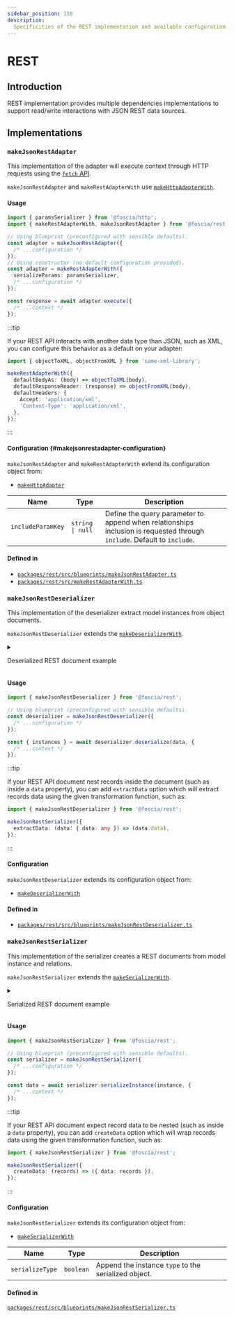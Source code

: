 ```yaml
---
sidebar_position: 110
description:
  Specificities of the REST implementation and available configuration.
---
```


# REST

## Introduction

REST implementation provides multiple dependencies implementations to support
read/write interactions with JSON REST data sources.

## Implementations

### `makeJsonRestAdapter`

This implementation of the adapter will execute context through HTTP requests
using the
[`fetch` API](https://developer.mozilla.org/en-US/docs/Web/API/Fetch_API).

`makeJsonRestAdapter` and `makeRestAdapterWith` use
[`makeHttpAdapterWith`](/docs/digging-deeper/implementations/http#makehttpadapter).

#### Usage

```typescript
import { paramsSerializer } from '@foscia/http';
import { makeRestAdapterWith, makeJsonRestAdapter } from '@foscia/rest';

// Using blueprint (preconfigured with sensible defaults).
const adapter = makeJsonRestAdapter({
  /* ...configuration */
});
// Using constructor (no default configuration provided).
const adapter = makeRestAdapterWith({
  serializeParams: paramsSerializer,
  /* ...configuration */
});

const response = await adapter.execute({
  /* ...context */
});
```

:::tip

If your REST API interacts with another data type than JSON, such as XML, you
can configure this behavior as a default on your adapter:

```typescript
import { objectToXML, objectFromXML } from 'some-xml-library';

makeRestAdapterWith({
  defaultBodyAs: (body) => objectToXML(body),
  defaultResponseReader: (response) => objectFromXML(body),
  defaultHeaders: {
    Accept: 'application/xml',
    'Content-Type': 'application/xml',
  },
});
```

:::

#### Configuration {#makejsonrestadapter-configuration}

`makeJsonRestAdapter` and `makeRestAdapterWith` extend its configuration object from:

-  [`makeHttpAdapter`](/docs/digging-deeper/implementations/http#makehttpadapter-configuration)

| Name              | Type                            | Description                                                                                                             |
|-------------------| ------------------------------- |-------------------------------------------------------------------------------------------------------------------------|
| `includeParamKey` | <code>string &vert; null</code> | Define the query parameter to append when relationships inclusion is requested through `include`. Default to `include`. |

#### Defined in

- [`packages/rest/src/blueprints/makeJsonRestAdapter.ts`](https://github.com/foscia-dev/foscia/blob/main/packages/rest/src/blueprints/makeJsonRestAdapter.ts)
- [`packages/rest/src/makeRestAdapterWith.ts`](https://github.com/foscia-dev/foscia/blob/main/packages/rest/src/makeRestAdapterWith.ts)

### `makeJsonRestDeserializer`

This implementation of the deserializer extract model instances from object
documents.

`makeJsonRestDeserializer` extends the
[`makeDeserializerWith`](/docs/digging-deeper/implementations/serialization#makedeserializerwith).

<details>

<summary>

Deserialized REST document example

</summary>

Here is an example of a REST document which `makeJsonRestDeserializer` can deserialize
to model instances.

```json
[
  {
    "id": "1",
    "title": "Foo",
    "body": "Foo Body",
    "publishedAt": "2023-10-24T10:00:00.000Z",
    "comments": [
      {
        "id": "1",
        "body": "Foo Comment"
      },
      {
        "id": "2",
        "body": "Bar Comment"
      }
    ]
  },
  {
    "type": "posts",
    "id": "2",
    "title": "Bar",
    "body": "Bar Body",
    "publishedAt": null,
    "comments": []
  }
]
```

</details>

#### Usage

```typescript
import { makeJsonRestDeserializer } from '@foscia/rest';

// Using blueprint (preconfigured with sensible defaults).
const deserializer = makeJsonRestDeserializer({
  /* ...configuration */
});

const { instances } = await deserializer.deserialize(data, {
  /* ...context */
});
```

:::tip

If your REST API document nest records inside the document (such as inside a
`data` property), you can add `extractData` option which will extract records
data using the given transformation function, such as:

```typescript
import { makeJsonRestDeserializer } from '@foscia/rest';

makeJsonRestSerializer({
  extractData: (data: { data: any }) => (data.data),
});
```

:::

#### Configuration

`makeJsonRestDeserializer` extends its configuration object from:

- [`makeDeserializerWith`](/docs/digging-deeper/implementations/serialization#makedeserializerwith-configuration)

#### Defined in

- [`packages/rest/src/blueprints/makeJsonRestDeserializer.ts`](https://github.com/foscia-dev/foscia/blob/main/packages/rest/src/blueprints/makeJsonRestDeserializer.ts)

### `makeJsonRestSerializer`

This implementation of the serializer creates a REST documents from model
instance and relations.

`makeJsonRestSerializer` extends the
[`makeSerializerWith`](/docs/digging-deeper/implementations/serialization#makeserializerwith).

<details>

<summary>

Serialized REST document example

</summary>

Here is an example of a REST document which `makeJsonRestSerializer` can
create from a model instance.

```json
{
  "id": "1",
  "title": "Foo",
  "body": "Foo Body",
  "publishedAt": "2023-10-24T10:00:00.000Z",
  "comments": ["1", "2"]
}
```

</details>

#### Usage

```typescript
import { makeJsonRestSerializer } from '@foscia/rest';

// Using blueprint (preconfigured with sensible defaults).
const serializer = makeJsonRestSerializer({
  /* ...configuration */
});

const data = await serializer.serializeInstance(instance, {
  /* ...context */
});
```

:::tip

If your REST API document expect record data to be nested (such as inside a
`data` property), you can add `createData` option which will wrap records data
using the given transformation function, such as:

```typescript
import { makeJsonRestSerializer } from '@foscia/rest';

makeJsonRestSerializer({
  createData: (records) => ({ data: records }),
});
```

:::

#### Configuration

`makeJsonRestSerializer` extends its configuration object from:

- [`makeSerializerWith`](/docs/digging-deeper/implementations/serialization#makeserializerwith-configuration)

| Name            | Type      | Description                                          |
|-----------------|-----------|------------------------------------------------------|
| `serializeType` | `boolean` | Append the instance `type` to the serialized object. |

#### Defined in

[`packages/rest/src/blueprints/makeJsonRestSerializer.ts`](https://github.com/foscia-dev/foscia/blob/main/packages/rest/src/blueprints/makeJsonRestSerializer.ts)
